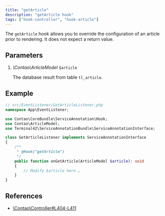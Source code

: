 ```yaml
---
title: "getArticle"
description: "getArticle hook"
tags: ["hook-controller", "hook-article"]
---
```


The `getArticle` hook allows you to override the configuration of an article 
prior to rendering. It does not expect a return value.


## Parameters

1. *\Contao\ArticleModel* `$article`

    The database result from table `tl_article`.


## Example

```php
// src/EventListener/GetArticleListener.php
namespace App\EventListener;

use Contao\CoreBundle\ServiceAnnotation\Hook;
use Contao\ArticleModel;
use Terminal42\ServiceAnnotationBundle\ServiceAnnotationInterface;

class GetArticleListener implements ServiceAnnotationInterface
{
    /**
     * @Hook("getArticle")
     */
    public function onGetArticle(ArticleModel $article): void
    {
        // Modify $article here …
    }
}
```


## References

* [\Contao\Controller#L404-L411](https://github.com/contao/contao/blob/4.7.6/core-bundle/src/Resources/contao/library/Contao/Controller.php#L404-L411)
